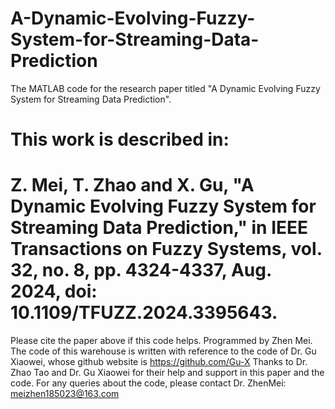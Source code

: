 # A-Dynamic-Evolving-Fuzzy-System-for-Streaming-Data-Prediction

The MATLAB code for the research paper titled "A Dynamic Evolving Fuzzy System for Streaming Data Prediction".

This work is described in:
=========================================================================================
Z. Mei, T. Zhao and X. Gu, "A Dynamic Evolving Fuzzy System for Streaming Data Prediction," in IEEE Transactions on Fuzzy Systems, vol. 32, no. 8, pp. 4324-4337, Aug. 2024, doi: 10.1109/TFUZZ.2024.3395643.
=========================================================================================
Please cite the paper above if this code helps. 
Programmed by Zhen Mei.
The code of this warehouse is written with reference to the code of Dr. Gu Xiaowei, whose github website is https://github.com/Gu-X
Thanks to Dr. Zhao Tao and Dr. Gu Xiaowei for their help and support in this paper and the code.
For any queries about the code, please contact Dr. ZhenMei: meizhen185023@163.com
